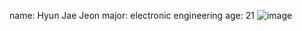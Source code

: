 name: Hyun Jae Jeon
major: electronic engineering
age: 21
![image](https://user-images.githubusercontent.com/58286836/70132287-40d18f80-16c7-11ea-947e-b89c5f50a524.png)
